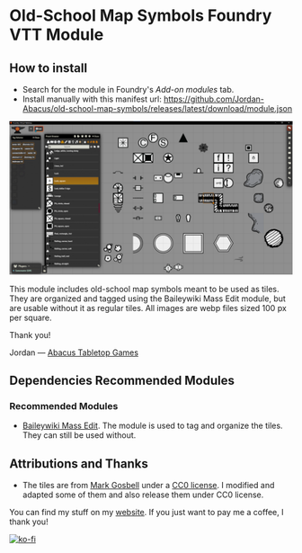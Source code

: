 # Old-School Map Symbols Foundry VTT Module

## How to install

* Search for the module in Foundry's *Add-on modules* tab.
* Install manually with this manifest url: https://github.com/Jordan-Abacus/old-school-map-symbols/releases/latest/download/module.json

![alt text](image.png)

This module includes old-school map symbols meant to be used as tiles. They are organized and tagged using the Baileywiki Mass Edit module, but are usable without it as regular tiles. All images are webp files sized 100 px per square.

Thank you!

Jordan — [Abacus Tabletop Games](https://abacustabletopgames.bearblog.dev/)

## Dependencies Recommended Modules

### Recommended Modules

* [Baileywiki Mass Edit](https://foundryvtt.com/packages/multi-token-edit). The module is used to tag and organize the tiles. They can still be used without.

## Attributions and Thanks

* The tiles are from [Mark Gosbell](https://markgosbell.itch.io/) under a [CC0 license](https://creativecommons.org/publicdomain/zero/1.0/). I modified and adapted some of them and also release them under CC0 license.

You can find my stuff on my [website](https://abacustabletopgames.bearblog.dev/). If you just want to pay me a coffee, I thank you!

[![ko-fi](https://ko-fi.com/img/githubbutton_sm.svg)](https://ko-fi.com/A0A41CCI2J)